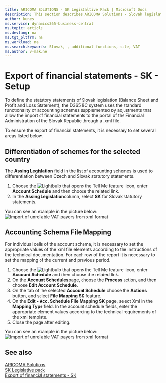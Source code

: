 ```yaml
---
title: ARICOMA SOLUTIONS - SK Legistaltive Pack | Microsoft Docs
description: This section describes ARICOMA Solutions - Slovak legislation - 
author: kunes
ms.service: dynamics365-business-central
ms.topic: article
ms.devlang: na
ms.tgt_pltfrm: na
ms.workload: na
ms.search.keywords: Slovak, , additional functions, sale, VAT
ms.author: v-makune
---
```


# Export of financial statements - SK - Setup

To define the statutory statements of Slovak legislation (Balance Sheet and Profit and Loss Statement), the D365 BC system uses the standard functionality of accounting schemes supplemented by adjustments that allow the import of financial statements to the portal of the Financial Administration of the Slovak Republic through a .xml file.

To ensure the export of financial statements, it is necessary to set several areas listed below.

## Differentiation of schemes for the selected country

The **Assing Legislation** field in the list of accounting schemes is used to differentiation between Czech and Slovak statutory statements.

1. Choose the ![Lightbulb that opens the Tell Me feature.](media/ui-search/search_small.png "Tell me what you want to do") icon, enter **Account Schedule** and then choose the related link.
2. In the **Assing Legislation**column, select **SK** for Slovak statutory statements.

You can see an example in the picture below:
![Import of unreliable VAT payers from xml format](media/account_schedules.png)

## Accounting Schema File Mapping

For individual cells of the account schema, it is necessary to set the appropriate values of the xml file elements according to the instructions of the technical documentation. For each row of the report it is necessary to set the mapping of the current and previous period.

1. Choose the ![Lightbulb that opens the Tell Me feature.](media/ui-search/search_small.png "Tell me what you want to do") icon, enter **Account Schedule** and then choose the related link.
2. On the **Account Schedules**page, choose the **Process** action, and then choose **Edit Account Schedule**.
3. On the tab of the selected **Account Schedule** choose the **Actions** button, and select **File Mapping SK** feature.
4. On the **Edit - Acc. Schedule File Mapping SK** page, select Xml in the **Mapping Type** field. In the account schedule fields, enter the appropriate element values according to the technical requirements of the xml template.
5. Close the page after editing.

You can see an example in the picture below:
![Import of unreliable VAT payers from xml format](media/XML_mapping.png)

## See also

[ARICOMA Solutions](../index.md)  
[SK Legislative pack](sk-legislative-pack.md)  
[Export of financial statements - SK](sk-balance-sheet-income-statement.md)
